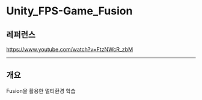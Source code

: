 # Unity_FPS-Game_Fusion

## 레퍼런스

https://www.youtube.com/watch?v=FtzNWcR_zbM

---

## 개요

Fusion을 활용한 멀티환경 학습
